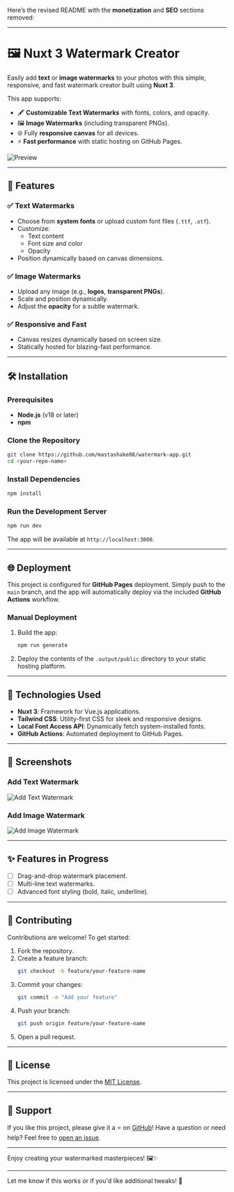 Here’s the revised README with the **monetization** and **SEO** sections removed:

---

# 🖼️ Nuxt 3 Watermark Creator

Easily add **text** or **image watermarks** to your photos with this simple, responsive, and fast watermark creator built using **Nuxt 3**.

This app supports:
- 🖋️ **Customizable Text Watermarks** with fonts, colors, and opacity.
- 🖼️ **Image Watermarks** (including transparent PNGs).
- 🌐 Fully **responsive canvas** for all devices.
- ⚡ **Fast performance** with static hosting on GitHub Pages.

![Preview](https://your-image-link.png) <!-- Replace with a preview screenshot of your app -->

---

## 🚀 Features

### ✅ Text Watermarks
- Choose from **system fonts** or upload custom font files (`.ttf`, `.otf`).
- Customize:
  - Text content
  - Font size and color
  - Opacity
- Position dynamically based on canvas dimensions.

### ✅ Image Watermarks
- Upload any image (e.g., **logos**, **transparent PNGs**).
- Scale and position dynamically.
- Adjust the **opacity** for a subtle watermark.

### ✅ Responsive and Fast
- Canvas resizes dynamically based on screen size.
- Statically hosted for blazing-fast performance.

---

## 🛠️ Installation

### Prerequisites
- **Node.js** (v18 or later)
- **npm**

### Clone the Repository
```bash
git clone https://github.com/mastashake08/watermark-app.git
cd <your-repo-name>
```

### Install Dependencies
```bash
npm install
```

### Run the Development Server
```bash
npm run dev
```

The app will be available at `http://localhost:3000`.

---

## 🌐 Deployment

This project is configured for **GitHub Pages** deployment. Simply push to the `main` branch, and the app will automatically deploy via the included **GitHub Actions** workflow.

### Manual Deployment
1. Build the app:
   ```bash
   npm run generate
   ```
2. Deploy the contents of the `.output/public` directory to your static hosting platform.

---

## 🧰 Technologies Used

- **Nuxt 3**: Framework for Vue.js applications.
- **Tailwind CSS**: Utility-first CSS for sleek and responsive designs.
- **Local Font Access API**: Dynamically fetch system-installed fonts.
- **GitHub Actions**: Automated deployment to GitHub Pages.

---

## 📸 Screenshots

### Add Text Watermark
![Add Text Watermark](https://your-text-watermark-image.png) <!-- Replace with a screenshot -->

### Add Image Watermark
![Add Image Watermark](https://your-image-watermark-image.png) <!-- Replace with a screenshot -->

---

## ✨ Features in Progress

- [ ] Drag-and-drop watermark placement.
- [ ] Multi-line text watermarks.
- [ ] Advanced font styling (bold, italic, underline).

---

## 🎯 Contributing

Contributions are welcome! To get started:

1. Fork the repository.
2. Create a feature branch:
   ```bash
   git checkout -b feature/your-feature-name
   ```
3. Commit your changes:
   ```bash
   git commit -m "Add your feature"
   ```
4. Push your branch:
   ```bash
   git push origin feature/your-feature-name
   ```
5. Open a pull request.

---

## 📝 License

This project is licensed under the [MIT License](LICENSE).

---

## 🌟 Support

If you like this project, please give it a ⭐ on [GitHub](https://github.com/mastashake08/watermark-app)! Have a question or need help? Feel free to [open an issue](https://github.com/mastashake08/watermark-app/issues).

---

Enjoy creating your watermarked masterpieces! 🖼️✨

---

Let me know if this works or if you'd like additional tweaks! 🎉